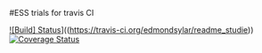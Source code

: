 #ESS trials for travis CI

[![Build] Status](https://travis-ci/edmondsylar/readme_studie.svg?branch=master)]((https://travis-ci.org/edmondsylar/readme_studie))
[![Coverage Status](https://coveralls.io/repos/github/edmondsylar/readme_studie/badge.svg?branch=master)](https://coveralls.io/github/edmondsylar/readme_studie?branch=master)
